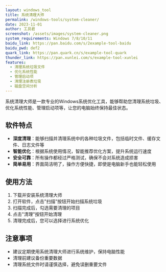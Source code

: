 ```yaml
---
layout: windows_tool
title: 系统清理大师
permalink: /windows-tools/system-cleaner/
date: 2023-11-01
author: 工具君
screenshot: /assets/images/system-cleaner.png
system_requirements: Windows 7/8/10/11
baidu_link: https://pan.baidu.com/s/2example-tool-baidu
baidu_pwd: def2
quark_link: https://pan.quark.cn/s/example-tool-quark
thunder_link: https://pan.xunlei.com/s/example-tool-xunlei
features:
  - 清理系统垃圾文件
  - 优化系统性能
  - 管理启动项
  - 清理注册表垃圾
  - 磁盘空间分析
---
```


系统清理大师是一款专业的Windows系统优化工具，能够帮助您清理系统垃圾、优化系统性能、管理启动项等，让您的电脑始终保持最佳状态。

## 软件特点

- **深度清理**：能够扫描并清理系统中的各种垃圾文件，包括临时文件、缓存文件、日志文件等
- **智能优化**：根据系统使用情况，智能推荐优化方案，提升系统运行速度
- **安全可靠**：所有操作都经过严格测试，确保不会对系统造成损害
- **简单易用**：界面简洁明了，操作方便快捷，即使是电脑新手也能轻松使用

## 使用方法

1. 下载并安装系统清理大师
2. 打开软件，点击"扫描"按钮开始扫描系统垃圾
3. 扫描完成后，勾选需要清理的项目
4. 点击"清理"按钮开始清理
5. 清理完成后，您可以选择进行系统优化

## 注意事项

- 建议定期使用系统清理大师进行系统维护，保持电脑性能
- 清理前建议备份重要数据
- 清理系统文件时请谨慎选择，避免误删重要文件